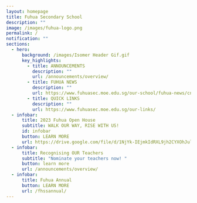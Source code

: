 ```yaml
---
layout: homepage
title: Fuhua Secondary School
description: ""
image: /images/fuhua-logo.png
permalink: /
notification: ""
sections:
  - hero:
      background: /images/Isomer Header Gif.gif
      key_highlights:
        - title: ANNOUNCEMENTS
          description: ""
          url: /announcements/overview/
        - title: FUHUA NEWS
          description: ""
          url: https://www.fuhuasec.moe.edu.sg/our-school/fuhua-news/cny23/
        - title: QUICK LINKS
          description: ""
          url: https://www.fuhuasec.moe.edu.sg/our-links/
  - infobar:
      title: 2023 Fuhua Open House
      subtitle: WALK OUR WAY, RISE WITH US!
      id: infobar
      button: LEARN MORE
      url: https://drive.google.com/file/d/1NjYk-IEjmkIdRXL9jh2CYXOhJulnLuGn/view?usp=sharing
  - infobar:
      title: Recognising OUR Teachers
      subtitle: "Nominate your teachers now! "
      button: learn more
      url: /announcements/overview/
  - infobar:
      title: Fuhua Annual
      button: LEARN MORE
      url: /fhssannual/
---
```

